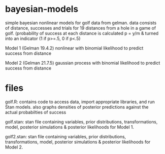 # bayesian-models
simple bayesian nonlinear models for golf data from gelman.
data consists of distance, successes and trials for 19 distances from a hole in a game of golf.
(probability of success at each distance is calculated p = y/m & turned into an indicator (1 if p>=.5, 0 if p<.5)

Model 1 (Gelman 19.4.2)
nonlinear with binomial likelihood to predict success from distance


Model 2 (Gelman 21.7.5)
gaussian process with binomial likelihood to predict success from distance

# files

golf.R: contains code to access data, import appropriate libraries, and run Stan models. also graphs densities of posterior predictions against the actual probabilties of success

golf.stan: stan file containing variables, prior distributions, transformations, model, posterior simulations & posterior likelihoods for Model 1.

golf2.stan: stan file containing variables, prior distributions, transformations, model, posterior simulations & posterior likelihoods for Model 2.
